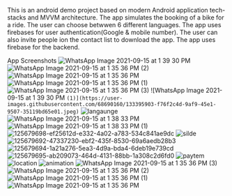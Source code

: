 This is an android demo project based on modern Android application tech-stacks and MVVM architecture. The app simulates the booking of a bike for a ride. The user can choose betwwen 6 different languages. The app uses firebases for user authentication(Google & mobile number). The user can also invite people ion the contact list to download the app. The app uses firebase for the backend.

App Screenshots
![WhatsApp Image 2021-09-15 at 1 39 30 PM](https://user-images.githubusercontent.com/68690160/133395660-3a64b19b-9540-44c7-8e87-f8e5aaa4bc1c.jpeg)
![WhatsApp Image 2021-09-15 at 1 35 36 PM (2)](https://user-images.githubusercontent.com/68690160/133395740-b3c2c5b6-259f-40e3-bf01-ec97081c2cec.jpeg)
![WhatsApp Image 2021-09-15 at 1 35 36 PM](https://user-images.githubusercontent.com/68690160/133395775-f66d79e9-3b06-48d8-9226-a04a12697303.jpeg)
![WhatsApp Image 2021-09-15 at 1 35 36 PM (1)](https://user-images.githubusercontent.com/68690160/133395826-5d3153f4-3c83-4132-9587-d8aa4218cab6.jpeg)
![WhatsApp Image 2021-09-15 at 1 35 36 PM (3)](https://user-images.githubusercontent.com/68690160/133395830-9bcdef0f-0c2c-40d2-8482-3e83d3f9e67b.jpeg)
![WhatsApp Image 2021-09-15 at 1 39 30 PM `(1)](https://user-images.githubusercontent.com/68690160/133395903-f76f2c4d-9af9-45e1-9507-35119bd65e01.jpeg)`
![langaunge](https://user-images.githubusercontent.com/68690160/133394721-6c49825f-5120-4213-8fb8-05474e6fc2a2.png)
![WhatsApp Image 2021-09-15 at 1 38 33 PM](https://user-images.githubusercontent.com/68690160/133395952-4a217969-faf9-4737-a306-564257bdb334.jpeg)
![WhatsApp Image 2021-09-15 at 1 38 33 PM (1)](https://user-images.githubusercontent.com/68690160/133395959-6b2f28dd-0a02-484d-b9e8-3b11c0f0e88a.jpeg)
![125679698-ef25612d-e332-4a02-a783-534c841ae9dc](https://user-images.githubusercontent.com/68690160/133394712-862e83c5-6e20-496c-860f-5fb68d47ab57.png)
![silde](https://user-images.githubusercontent.com/68690160/133394723-3fc59098-bb51-4cd6-af81-1bfcfaa83640.jpeg)
![125679692-47337230-ebf2-435f-8530-69a6aedb28b3](https://user-images.githubusercontent.com/68690160/133394725-bcf49b5d-983d-4443-8b78-486633105360.png)
![125679694-1a21a276-5ea3-4d9a-bda4-6deb19e739cd](https://user-images.githubusercontent.com/68690160/133394726-d64eac51-6991-4a8a-9dcb-d495ea6042c2.png)
![125679695-ab209073-464d-4131-88bb-1a308c2d6fd0](https://user-images.githubusercontent.com/68690160/133394732-14bd0555-e274-44ea-87f9-1f0c3c217274.png)
![paytem](https://user-images.githubusercontent.com/68690160/133394736-62b1b6d1-327a-435c-be3b-03ed640f278e.png)
![location](https://user-images.githubusercontent.com/68690160/133394744-497b0f1f-b720-49fb-85ea-f9986845ae5b.png)
![animation](https://user-images.githubusercontent.com/68690160/133394746-942dd5e1-dcb4-4e1a-a6a5-32585bea96be.png)
![WhatsApp Image 2021-09-15 at 1 35 36 PM (3)](https://user-images.githubusercontent.com/68690160/133395179-5604262e-0e48-4e0c-adff-42da6a12dcfd.jpeg)
![WhatsApp Image 2021-09-15 at 1 35 36 PM (2)](https://user-images.githubusercontent.com/68690160/133395191-664784e5-12d5-4e9c-ad9b-3a5b49f2e07a.jpeg)
![WhatsApp Image 2021-09-15 at 1 35 36 PM (1)](https://user-images.githubusercontent.com/68690160/133395196-8d665a5e-eda9-45b4-8c3b-90586ea7cd6d.jpeg)
![WhatsApp Image 2021-09-15 at 1 35 36 PM](https://user-images.githubusercontent.com/68690160/133395198-4d21235b-add9-456e-81f0-65f3b6aac328.jpeg)


